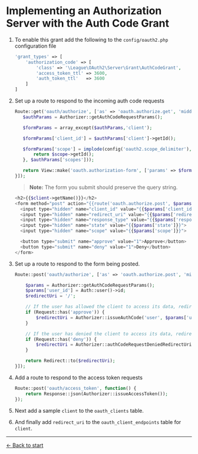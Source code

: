 # Implementing an Authorization Server with the Auth Code Grant

1. To enable this grant add the following to the `config/oauth2.php` configuration file

    ```php
    'grant_types' => [
        'authorization_code' => [
            'class' => '\League\OAuth2\Server\Grant\AuthCodeGrant',
            'access_token_ttl' => 3600,
            'auth_token_ttl'   => 3600
        ]
    ]
    ```

2. Set up a route to respond to the incoming auth code requests

    ```php
    Route::get('oauth/authorize', ['as' => 'oauth.authorize.get', 'middleware' => ['check-authorization-params', 'auth'], function() {
       $authParams = Authorizer::getAuthCodeRequestParams();

       $formParams = array_except($authParams,'client');

       $formParams['client_id'] = $authParams['client']->getId();

       $formParams['scope'] = implode(config('oauth2.scope_delimiter'), array_map(function ($scope) {
           return $scope->getId();
       }, $authParams['scopes']));

       return View::make('oauth.authorization-form', ['params' => $formParams, 'client' => $authParams['client']]);
    }]);
    ```
    > **Note:** The form you submit should preserve the query string.  

    ```php
    <h2>{{$client->getName()}}</h2>
    <form method="post" action="{{route('oauth.authorize.post', $params)}}">
      <input type="hidden" name="client_id" value="{{$params['client_id']}}">
      <input type="hidden" name="redirect_uri" value="{{$params['redirect_uri']}}">
      <input type="hidden" name="response_type" value="{{$params['response_type']}}">
      <input type="hidden" name="state" value="{{$params['state']}}">
      <input type="hidden" name="scope" value="{{$params['scope']}}">

      <button type="submit" name="approve" value="1">Approve</button>
      <button type="submit" name="deny" value="1">Deny</button>
    </form>
    ```

3. Set up a route to respond to the form being posted.

    ```php
    Route::post('oauth/authorize', ['as' => 'oauth.authorize.post', 'middleware' => ['csrf', 'check-authorization-params', 'auth'], function() {

        $params = Authorizer::getAuthCodeRequestParams();
        $params['user_id'] = Auth::user()->id;
        $redirectUri = '/';

        // If the user has allowed the client to access its data, redirect back to the client with an auth code.
        if (Request::has('approve')) {
            $redirectUri = Authorizer::issueAuthCode('user', $params['user_id'], $params);
        }

        // If the user has denied the client to access its data, redirect back to the client with an error message.
        if (Request::has('deny')) {
            $redirectUri = Authorizer::authCodeRequestDeniedRedirectUri();
        }

        return Redirect::to($redirectUri);
    }]);
    ```

4. Add a route to respond to the access token requests

    ```php
    Route::post('oauth/access_token', function() {
        return Response::json(Authorizer::issueAccessToken());
    });
    ```

5. Next add a sample `client` to the `oauth_clients` table.  

6. And finally add `redirect_uri` to the `oauth_client_endpoints` table for `client`.

---

[&larr; Back to start](../README.md)
